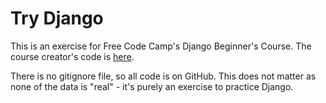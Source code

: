 # Try Django

This is an exercise for Free Code Camp's Django Beginner's Course. The course 
creator's code is [here](https://github.com/codingforentrepreneurs/Try-Django).

There is no gitignore file, so all code is on GitHub. This does not matter as none 
of the data is "real" - it's purely an exercise to practice Django.